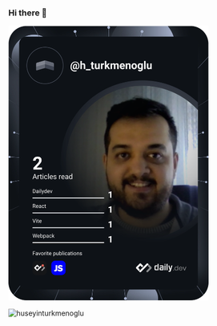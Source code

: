 ### Hi there 👋
<a href="https://app.daily.dev/h_turkmenoglu"><img src="https://github.com/huseyinturkmenoglu/huseyinturkmenoglu/blob/main/devcard.svg" width="400" alt="Hüseyin Türkmenoğlu's Dev Card"/></a>

<img align="left" src="https://github-readme-stats.vercel.app/api/top-langs?username=huseyinturkmenoglu&show_icons=true&locale=en&layout=compact&theme=tokyonight" alt="huseyinturkmenoglu" />
<!--
**huseyinturkmenoglu/huseyinturkmenoglu** is a ✨ _special_ ✨ repository because its `README.md` (this file) appears on your GitHub profile.

Here are some ideas to get you started:

- 🔭 I’m currently working on ...
- 🌱 I’m currently learning ...
- 👯 I’m looking to collaborate on ...
- 🤔 I’m looking for help with ...
- 💬 Ask me about ...
- 📫 How to reach me: ...
- 😄 Pronouns: ...
- ⚡ Fun fact: ...
-->
